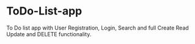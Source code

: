 # ToDo-List-app
To Do list app with User Registration, Login, Search and full Create Read Update and DELETE functionality.
